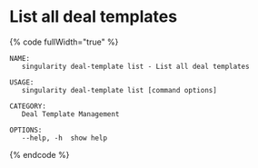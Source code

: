 # List all deal templates

{% code fullWidth="true" %}
```
NAME:
   singularity deal-template list - List all deal templates

USAGE:
   singularity deal-template list [command options]

CATEGORY:
   Deal Template Management

OPTIONS:
   --help, -h  show help
```
{% endcode %}
